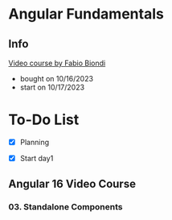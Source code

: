 # Angular Fundamentals

## Info

[Video course by Fabio Biondi](https://www.fabiobiondi.dev/video-courses/angular-fundamentals)
- bought on 10/16/2023
- start on 10/17/2023


# To-Do List

- [x] Planning
- [x] Start day1


## Angular 16 Video Course
### 03. Standalone Components